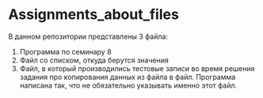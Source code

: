 # Assignments_about_files

В данном репозитории представлены 3 файла:
1) Программа по семинару 8
2) Файл со списком, откуда  берутся значения
3) Файл, в который производились тестовые записи во время решения задания про копирования данных из файла в файл. Программа написана так, что не обязательно указывать именно этот файл.

